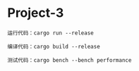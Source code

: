 # Project-3

`运行代码：cargo run --release`

`编译代码：cargo build --release`

`测试代码：cargo bench --bench performance`
